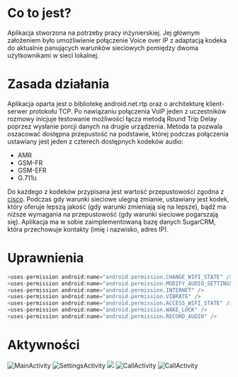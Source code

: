 # Co to jest?
Aplikacja stworzona na potrzeby pracy inżynierskiej. Jej głównym założeniem było umożliwienie połączenie Voice over IP z adaptacją kodeka do aktualnie panujących warunków sieciowych pomiędzy dwoma użytkownikami w sieci lokalnej.
# Zasada działania
Aplikacja oparta jest o bibliotekę android.net.rtp oraz o architekturę klient-serwer protokołu TCP. Po nawiązaniu połączenia VoIP jeden z uczestników rozmowy inicjuje testowanie możliwości łącza metodą Round Trip Delay poprzez wysłanie porcji danych na drugie urządzenia. Metoda ta pozwala oszacować dostępna przepustość na podstawie, której podczas połączenia ustawiany jest jeden z czterech dostępnych kodeków audio:
* AMR
* GSM-FR
* GSM-EFR
* G.711u

Do każdego z kodeków przypisana jest  wartość przepustowości zgodna z [cisco](www.ciscopress.com/articles/article.asp?p=357102). Podczas gdy warunki sieciowe ulegną zmianie, ustawiany jest kodek, który oferuje lepszą jakość (gdy warunki zmieniają się na lepsze), bądź ma niższe wymagania na przepustowość (gdy warunki sieciowe pogarszają się).
Aplikacja ma w sobie zaimplementowaną bazę danych SugarCRM, która przechowuje kontakty (imię i nazwisko, adres IP).
# Uprawnienia
```java
<uses-permission android:name="android.permission.CHANGE_WIFI_STATE" />
<uses-permission android:name="android.permission.MODIFY_AUDIO_SETTINGS" />
<uses-permission android:name="android.permission.INTERNET" />
<uses-permission android:name="android.permission.VIBRATE" />
<uses-permission android:name="android.permission.ACCESS_WIFI_STATE" />
<uses-permission android:name="android.permission.WAKE_LOCK" />
<uses-permission android:name="android.permission.RECORD_AUDIO" />
```
# Aktywności
![MainActivity](https://scontent-waw1-1.xx.fbcdn.net/v/t34.18173-12/15978312_1408727519160553_1092735164_n.png?_nc_cat=0&oh=07337a840304a62f3d61f9f24e1d3d4c&oe=5B9D563B)
 ![SettingsActivity](https://scontent-waw1-1.xx.fbcdn.net/v/t34.18173-12/16117650_1415585075141464_1725654258_n.png?_nc_cat=0&oh=da6c1baec81133c45e302785fcaf386d&oe=5B9C6B59) 
![](https://scontent-waw1-1.xx.fbcdn.net/v/t34.18173-12/15942352_1408231062543532_1387954132_n.png?_nc_cat=0&oh=a258e5b6436530ce9c90a1bbd34f69d2&oe=5B9D33BF)
 ![CallActivity](https://scontent-waw1-1.xx.fbcdn.net/v/t34.18173-12/16359051_1427128400653798_1326292315_n.png?_nc_cat=0&oh=b761448c6169dcfa0a73e2ad3b710adf&oe=5B9C6F35) 
 ![CallActivity](https://scontent-waw1-1.xx.fbcdn.net/v/t34.18173-12/16401959_1427128450653793_112361856_n.png?_nc_cat=0&oh=963e24ce62e1d13613324d4c219e78fa&oe=5B9D5A21) 
